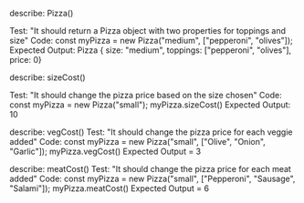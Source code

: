 describe: Pizza()

Test: "It should return a Pizza object with two properties for toppings and size"
Code: 
const myPizza = new Pizza("medium", ["pepperoni", "olives"]);
Expected Output: Pizza { size: "medium", toppings: ["pepperoni", "olives"], price: 0}

describe: sizeCost()

Test: "It should change the pizza price based on the size chosen"
Code: 
const myPizza = new Pizza("small");
myPizza.sizeCost()
Expected Output: 10

describe: vegCost()
Test: "It should change the pizza price for each veggie added"
Code:
const myPizza = new Pizza("small", ["Olive", "Onion", "Garlic"]);
myPizza.vegCost()
Expected Output = 3

describe: meatCost()
Test: "It should change the pizza price for each meat added"
Code:
const myPizza = new Pizza("small", ["Pepperoni", "Sausage", "Salami"]);
myPizza.meatCost()
Expected Output = 6
